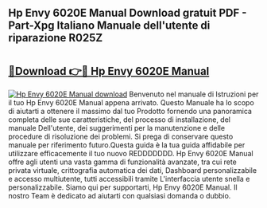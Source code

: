 ## Hp Envy 6020E Manual Download gratuit PDF - Part-Xpg Italiano Manuale dell'utente di riparazione R025Z

# <h2><a href="http://dfav343.blite.top/?on=Hp+Envy+6020E+Manual">🔗Download 👉🔴 Hp Envy 6020E Manual</a></h2>

[![Hp Envy 6020E Manual download](https://i.imgur.com/lujVjoI.png)](http://dfav343.blite.top/?on=Hp+Envy+6020E+Manual)
Benvenuto nel manuale di Istruzioni per il tuo Hp Envy 6020E Manual appena arrivato. Questo Manuale ha lo scopo di aiutarti a ottenere il massimo dal tuo Prodotto fornendo una panoramica completa delle sue caratteristiche, del processo di installazione, del manuale Dell'utente, dei suggerimenti per la manutenzione e delle procedure di risoluzione dei problemi. Si prega di conservare questo manuale per riferimento futuro.Questa guida è la tua guida affidabile per utilizzare efficacemente il tuo nuovo REDDDDDDD. Hp Envy 6020E Manual offre agli utenti una vasta gamma di funzionalità avanzate, tra cui rete privata virtuale, crittografia automatica dei dati, Dashboard personalizzabile e accesso multiutente, tutti accessibili tramite L'interfaccia utente snella e personalizzabile. Siamo qui per supportarti, Hp Envy 6020E Manual. Il nostro Team è dedicato ad aiutarti con qualsiasi domanda o dubbio.
